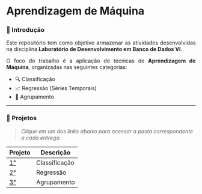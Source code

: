 # Aprendizagem de Máquina

<div align="justify">

### 📌 Introdução

Este repositório tem como objetivo armazenar as atividades desenvolvidas na disciplina **Laboratório de Desenvolvimento em Banco de Dados VI**.

O foco do trabalho é a aplicação de técnicas de **Aprendizagem de Máquina**, organizadas nas seguintes categorias:

- 🔍 Classificação  
- 📈 Regressão (Séries Temporais)  
- 🔗 Agrupamento  

</div>

---

### 📂 Projetos

> _Clique em um dos links abaixo para acessar a pasta correspondente a cada entrega._

<div align="left">

| Projeto | Descrição     |
|---------|---------------|
| [1°](https://github.com/RebecaGama/Aprendizagem-de-Maquina/tree/main/Classificacao) | Classificação |
| [2°](https://github.com/RebecaGama/Aprendizagem-de-Maquina/tree/main/Regressao)     | Regressão     |
| [3°](https://github.com/RebecaGama/Aprendizagem-de-Maquina/tree/main/Agrupamento)   | Agrupamento   |

</div>
